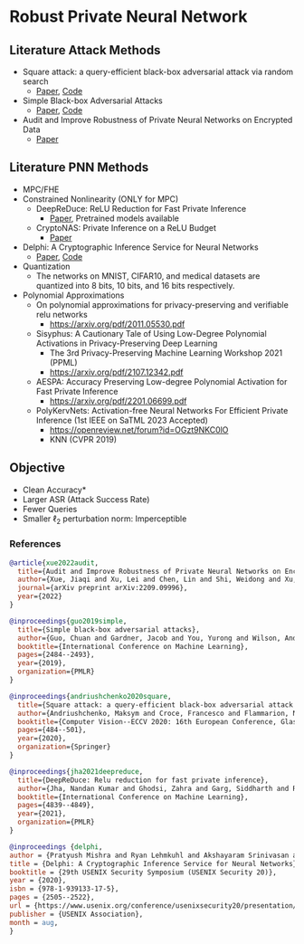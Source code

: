 # Robust Private Neural Network

## Literature Attack Methods
- Square attack: a query-efficient black-box adversarial attack via random search
  - [Paper](https://arxiv.org/abs/1912.00049), [Code](https://github.com/max-andr/square-attack)
- Simple Black-box Adversarial Attacks
  - [Paper](https://arxiv.org/abs/1905.07121), [Code](https://github.com/cg563/simple-blackbox-attack)
- Audit and Improve Robustness of Private Neural Networks on Encrypted Data
  - [Paper](https://arxiv.org/abs/2209.09996)

## Literature PNN Methods
- MPC/FHE
- Constrained Nonlinearity (ONLY for MPC)
  - DeepReDuce: ReLU Reduction for Fast Private Inference
    - [Paper](https://arxiv.org/abs/2103.01396), Pretrained models available
  - CryptoNAS: Private Inference on a ReLU Budget
    - [Paper](https://arxiv.org/abs/2006.08733)
- Delphi: A Cryptographic Inference Service for Neural Networks
  - [Paper](https://www.usenix.org/conference/usenixsecurity20/presentation/mishra), [Code](https://github.com/mc2-project/delphi)
- Quantization
  - The networks on MNIST, CIFAR10, and medical datasets are quantized into 8 bits, 10 bits, and 16 bits respectively.
- Polynomial Approximations
  - On polynomial approximations for privacy-preserving and verifiable relu networks
    - https://arxiv.org/pdf/2011.05530.pdf
  - Sisyphus: A Cautionary Tale of Using Low-Degree Polynomial Activations in Privacy-Preserving Deep Learning
    - The 3rd Privacy-Preserving Machine Learning Workshop 2021 (PPML)
    - https://arxiv.org/pdf/2107.12342.pdf
  - AESPA: Accuracy Preserving Low-degree Polynomial Activation for Fast Private Inference
    - https://arxiv.org/pdf/2201.06699.pdf
  - PolyKervNets: Activation-free Neural Networks For Efficient Private Inference (1st IEEE on SaTML 2023 Accepted)
    - https://openreview.net/forum?id=OGzt9NKC0lO
    - KNN (CVPR 2019)

## Objective
- Clean Accuracy*
- Larger ASR (Attack Success Rate)
- Fewer Queries
- Smaller $\ell_2$ perturbation norm: Imperceptible

### References
```bib
@article{xue2022audit,
  title={Audit and Improve Robustness of Private Neural Networks on Encrypted Data},
  author={Xue, Jiaqi and Xu, Lei and Chen, Lin and Shi, Weidong and Xu, Kaidi and Lou, Qian},
  journal={arXiv preprint arXiv:2209.09996},
  year={2022}
}

@inproceedings{guo2019simple,
  title={Simple black-box adversarial attacks},
  author={Guo, Chuan and Gardner, Jacob and You, Yurong and Wilson, Andrew Gordon and Weinberger, Kilian},
  booktitle={International Conference on Machine Learning},
  pages={2484--2493},
  year={2019},
  organization={PMLR}
}

@inproceedings{andriushchenko2020square,
  title={Square attack: a query-efficient black-box adversarial attack via random search},
  author={Andriushchenko, Maksym and Croce, Francesco and Flammarion, Nicolas and Hein, Matthias},
  booktitle={Computer Vision--ECCV 2020: 16th European Conference, Glasgow, UK, August 23--28, 2020, Proceedings, Part XXIII},
  pages={484--501},
  year={2020},
  organization={Springer}
}

@inproceedings{jha2021deepreduce,
  title={DeepReDuce: Relu reduction for fast private inference},
  author={Jha, Nandan Kumar and Ghodsi, Zahra and Garg, Siddharth and Reagen, Brandon},
  booktitle={International Conference on Machine Learning},
  pages={4839--4849},
  year={2021},
  organization={PMLR}
}

@inproceedings {delphi,
author = {Pratyush Mishra and Ryan Lehmkuhl and Akshayaram Srinivasan and Wenting Zheng and Raluca Ada Popa},
title = {Delphi: A Cryptographic Inference Service for Neural Networks},
booktitle = {29th USENIX Security Symposium (USENIX Security 20)},
year = {2020},
isbn = {978-1-939133-17-5},
pages = {2505--2522},
url = {https://www.usenix.org/conference/usenixsecurity20/presentation/mishra},
publisher = {USENIX Association},
month = aug,
}
```
